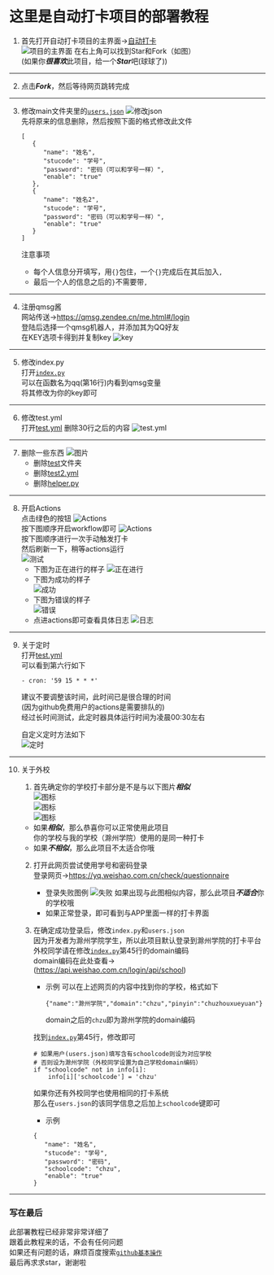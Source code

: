 # 这里是自动打卡项目的部署教程

1. 首先打开自动打卡项目的主界面->[自动打卡](https://github.com/xsk666/autopost)  
   ![项目的主界面](img/1.png)
   在右上角可以找到Star和Fork（如图）  
   (如果你***很喜欢***此项目，给一个***Star***吧(球球了))

---

2. 点击***Fork***，然后等待网页跳转完成

---

3. 修改main文件夹里的[`users.json`](../main/users.json)
   ![修改json](img/2.png)  
   先将原来的信息删除，然后按照下面的格式修改此文件

   ```
   [
      {
         "name": "姓名",
         "stucode": "学号",
         "password": "密码（可以和学号一样）",
         "enable": "true"
      },
      {
         "name": "姓名2",
         "stucode": "学号",
         "password": "密码（可以和学号一样）",
         "enable": "true"
      }
   ]
   ```

   注意事项
	
	* 每个人信息分开填写，用`{}`包住，一个`{}`完成后在其后加入`,`
	* 最后一个人的信息之后的`}`不需要带`,`

---

4. 注册qmsg酱  
   网站传送->https://qmsg.zendee.cn/me.html#/login  
   登陆后选择一个qmsg机器人，并添加其为QQ好友  
   在KEY选项卡得到并复制key
   ![key](img/3.png)

---

5. 修改index.py  
   打开[`index.py`](../main/index.py)   
   可以在函数名为qq(第16行)内看到qmsg变量  
   将其修改为你的key即可

---

6. 修改test.yml  
   打开[test.yml](../.github/workflows/test.yml)
   删除30行之后的内容
   ![test.yml](./img/4.png)

---

7. 删除一些东西
   ![图片](img/5.png)
	* 删除[test](../test)文件夹
	* 删除[test2.yml](../.github/workflows/test2.yml)
	* 删除[helper.py](../main/helper.py)

---

8. 开启Actions  
   点击绿色的按钮
   ![Actions](./img/6.png)  
   按下图顺序开启workflow即可
   ![Actions](./img/7.png)  
   按下图顺序进行一次手动触发打卡  
   然后刷新一下，稍等actions运行  
   ![测试](./img/8.png)
	* 下图为正在进行的样子
	  ![正在进行](./img/9.png)
	* 下图为成功的样子  
	  ![成功](./img/10.png)
	* 下图为错误的样子  
	  ![错误](./img/11.png)
	* 点进actions即可查看具体日志
	  ![日志](./img/12.png)

---

9. 关于定时  
   打开[test.yml](../.github/workflows/test.yml)  
   可以看到第六行如下
   ```
   - cron: '59 15 * * *'
   ```
   建议不要调整该时间，此时间已是很合理的时间   
   (因为github免费用户的actions是需要排队的)  
   经过长时间测试，此定时器具体运行时间为凌晨00:30左右

   自定义定时方法如下  
   ![定时](./img/cron.png)

---

10. 关于外校
	1. 首先确定你的学校打卡部分是不是与以下图片***相似***  
	   ![图标](./img/13.jpg)  
	   ![图标](./img/14.jpg)  
	   ![图标](./img/15.jpg)
	
	* 如果***相似***，那么恭喜你可以正常使用此项目  
	  你的学校与我的学校（滁州学院）使用的是同一种打卡
	* 如果***不相似***，那么此项目不太适合你哦
	
	2. 打开此网页尝试使用学号和密码登录  
	   登录网页->https://yq.weishao.com.cn/check/questionnaire
		* 登录失败图例
		  ![失败](./img/failed.png)
		  如果出现与此图相似内容，那么此项目***不适合***你的学校哦
		* 如果正常登录，即可看到与APP里面一样的打卡界面
	
	3. 在确定成功登录后，修改`index.py`和`users.json`  
	   因为开发者为滁州学院学生，所以此项目默认登录到滁州学院的打卡平台  
	   外校同学请在修改[`index.py`](../main/index.py)第45行的domain编码  
	   domain编码在此处查看->(https://api.weishao.com.cn/login/api/school)
		* 示例 可以在上述网页的内容中找到你的学校，格式如下
		   ```
		   {"name":"滁州学院","domain":"chzu","pinyin":"chuzhouxueyuan"}
		   ```
		  domain之后的`chzu`即为滁州学院的domain编码

	   找到[`index.py`](../main/index.py)第45行，修改即可
	   ```
	   # 如果用户(users.json)填写含有schoolcode则设为对应学校
	   # 否则设为滁州学院（外校同学设置为自己学校domain编码）
	   if "schoolcode" not in info[i]:
		   info[i]['schoolcode'] = 'chzu'
	   ```
	   如果你还有外校同学也使用相同的打卡系统  
	   那么在`users.json`的该同学信息之后加上`schoolcode`键即可
		* 示例
	   ```
	   {
		  "name": "姓名",
		  "stucode": "学号",
		  "password": "密码",
		  "schoolcode": "chzu",
		  "enable": "true"
	   }
	   ```

---

### 写在最后

此部署教程已经非常非常详细了   
跟着此教程来的话，不会有任何问题  
如果还有问题的话，麻烦百度搜索[`github基本操作`](https://www.baidu.com/s?ie=UTF-8&wd=github%E6%96%87%E4%BB%B6%E5%9F%BA%E6%9C%AC%E6%93%8D%E4%BD%9C)  
最后再求求star，谢谢啦
